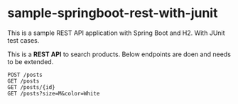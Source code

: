 # sample-springboot-rest-with-junit
This is a sample REST API application with Spring Boot and H2. With JUnit test cases.

This is a **REST API** to search products. Below endpoints are doen and needs to be extended.
```
POST /posts
GET /posts
GET /posts/{id}
GET /posts?size=M&color=White
```
